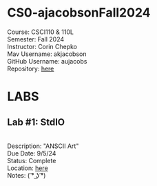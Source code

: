 # CS0-ajacobsonFall2024
Course: CSCI110 & 110L
<br>Semester: Fall 2024 
<br>Instructor: Corin Chepko
<br>Mav Username: akjacobson
<br>GitHub Username: aujacobs
<br>Repository: [here](https://github.com/aujacobs/CS0-ajacobsonFall2024)

# LABS
## Lab #1: StdIO
<br>Description: "ANSCII Art"
<br>Due Date: 9/5/24
<br>Status: Complete
<br>Location: [here](https://github.com/aujacobs/CS0-ajacobsonFall2024/blob/main/ascii/main.py)
<br>Notes: ( ͡° ͜ʖ ͡°)